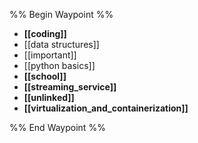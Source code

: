 %% Begin Waypoint %%
- **[[coding]]**
- [[data structures]]
- [[important]]
- [[python basics]]
- **[[school]]**
- **[[streaming_service]]**
- **[[unlinked]]**
- **[[virtualization_and_containerization]]**

%% End Waypoint %%